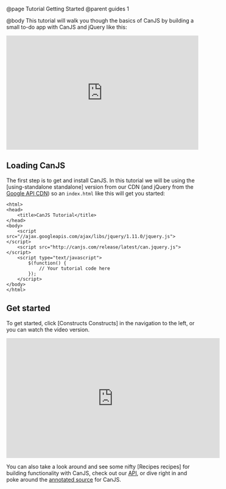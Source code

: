 @page Tutorial Getting Started
@parent guides 1

@body
This tutorial will walk you though the basics of CanJS by building a small
to-do app with CanJS and jQuery like this:

<iframe src="http://jsfiddle.net/donejs/c3bfy/embedded/result,html,js,css" frameborder="0" allowfullscreen style="width: 100%; height: 300px;"></iframe>

## Loading CanJS

The first step is to get and install CanJS. In this tutorial we will be using the [using-standalone standalone] version from our CDN (and jQuery from the [Google API CDN](https://developers.google.com/speed/libraries/devguide#jquery)) so an `index.html` like this will get you started:

    <html>
    <head>
        <title>CanJS Tutorial</title>
    </head>
    <body>
        <script src="//ajax.googleapis.com/ajax/libs/jquery/1.11.0/jquery.js"></script>
        <script src="http://canjs.com/release/latest/can.jquery.js"></script>
        <script type="text/javascript">
            $(function() {
                // Your tutorial code here
            });
        </script>
    </body>
    </html>

## Get started

To get started, click [Constructs Constructs] in the navigation to the left, or you can watch the video version.

<iframe width="560" height="315" src="http://www.youtube.com/embed/GdT4Oq6ZQ68" frameborder="0" allowfullscreen></iframe>

You can also take a look around and see some nifty [Recipes recipes] for building functionality with CanJS, check out
our [API](../docs/index.html), or dive right in and poke around the [annotated source](http://canjs.com/release/latest/docs/can.jquery.html) for CanJS.